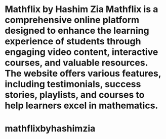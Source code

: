 
Mathflix by Hashim Zia
Mathflix is a comprehensive online platform designed to enhance the learning experience of students through engaging video content, interactive courses, and valuable resources. The website offers various features, including testimonials, success stories, playlists, and courses to help learners excel in mathematics.
=======
# mathflixbyhashimzia

